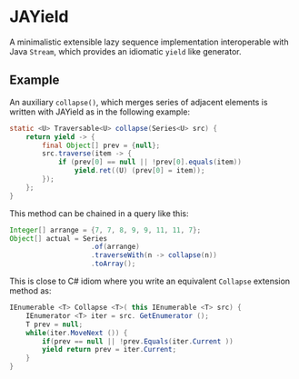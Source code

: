 # JAYield

 A minimalistic extensible lazy sequence implementation interoperable with Java
 `Stream`, which provides an idiomatic `yield` like generator.
 
## Example

An auxiliary `collapse()`, which merges series of adjacent elements is written 
with JAYield as in the following example:

```java
static <U> Traversable<U> collapse(Series<U> src) {
    return yield -> {
        final Object[] prev = {null};
        src.traverse(item -> {
            if (prev[0] == null || !prev[0].equals(item))
                yield.ret((U) (prev[0] = item));
        });
    };
}
```

This method can be chained in a query like this:

```java
Integer[] arrange = {7, 7, 8, 9, 9, 11, 11, 7};
Object[] actual = Series
                    .of(arrange)
                    .traverseWith(n -> collapse(n))
                    .toArray();
```

This is close to C\# idiom where you write an equivalent `Collapse` extension 
method as:

```csharp
IEnumerable <T> Collapse <T>( this IEnumerable <T> src) {
    IEnumerator <T> iter = src. GetEnumerator ();
    T prev = null;
    while(iter.MoveNext ()) {
        if(prev == null || !prev.Equals(iter.Current ))
        yield return prev = iter.Current;
    }
}
```
